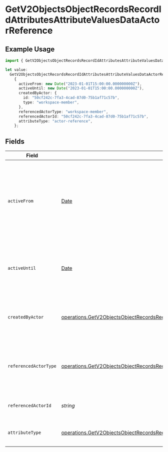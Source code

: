 # GetV2ObjectsObjectRecordsRecordIdAttributesAttributeValuesDataActorReference

## Example Usage

```typescript
import { GetV2ObjectsObjectRecordsRecordIdAttributesAttributeValuesDataActorReference } from "attio-js/models/operations/getv2objectsobjectrecordsrecordidattributesattributevalues.js";

let value:
  GetV2ObjectsObjectRecordsRecordIdAttributesAttributeValuesDataActorReference =
    {
      activeFrom: new Date("2023-01-01T15:00:00.000000000Z"),
      activeUntil: new Date("2023-01-01T15:00:00.000000000Z"),
      createdByActor: {
        id: "50cf242c-7fa3-4cad-87d0-75b1af71c57b",
        type: "workspace-member",
      },
      referencedActorType: "workspace-member",
      referencedActorId: "50cf242c-7fa3-4cad-87d0-75b1af71c57b",
      attributeType: "actor-reference",
    };
```

## Fields

| Field                                                                                                                                                                                                                | Type                                                                                                                                                                                                                 | Required                                                                                                                                                                                                             | Description                                                                                                                                                                                                          | Example                                                                                                                                                                                                              |
| -------------------------------------------------------------------------------------------------------------------------------------------------------------------------------------------------------------------- | -------------------------------------------------------------------------------------------------------------------------------------------------------------------------------------------------------------------- | -------------------------------------------------------------------------------------------------------------------------------------------------------------------------------------------------------------------- | -------------------------------------------------------------------------------------------------------------------------------------------------------------------------------------------------------------------- | -------------------------------------------------------------------------------------------------------------------------------------------------------------------------------------------------------------------- |
| `activeFrom`                                                                                                                                                                                                         | [Date](https://developer.mozilla.org/en-US/docs/Web/JavaScript/Reference/Global_Objects/Date)                                                                                                                        | :heavy_check_mark:                                                                                                                                                                                                   | The point in time at which this value was made "active". `active_from` can be considered roughly analogous to `created_at`.                                                                                          | 2023-01-01T15:00:00.000000000Z                                                                                                                                                                                       |
| `activeUntil`                                                                                                                                                                                                        | [Date](https://developer.mozilla.org/en-US/docs/Web/JavaScript/Reference/Global_Objects/Date)                                                                                                                        | :heavy_check_mark:                                                                                                                                                                                                   | The point in time at which this value was deactivated. If `null`, the value is active.                                                                                                                               | 2023-01-01T15:00:00.000000000Z                                                                                                                                                                                       |
| `createdByActor`                                                                                                                                                                                                     | [operations.GetV2ObjectsObjectRecordsRecordIdAttributesAttributeValuesCreatedByActor1](../../models/operations/getv2objectsobjectrecordsrecordidattributesattributevaluescreatedbyactor1.md)                         | :heavy_check_mark:                                                                                                                                                                                                   | The actor that created this value.                                                                                                                                                                                   | {<br/>"type": "workspace-member",<br/>"id": "50cf242c-7fa3-4cad-87d0-75b1af71c57b"<br/>}                                                                                                                             |
| `referencedActorType`                                                                                                                                                                                                | [operations.GetV2ObjectsObjectRecordsRecordIdAttributesAttributeValuesReferencedActorType](../../models/operations/getv2objectsobjectrecordsrecordidattributesattributevaluesreferencedactortype.md)                 | :heavy_check_mark:                                                                                                                                                                                                   | The type of the referenced actor. [Read more information on actor types here](/docs/actors).                                                                                                                         | workspace-member                                                                                                                                                                                                     |
| `referencedActorId`                                                                                                                                                                                                  | *string*                                                                                                                                                                                                             | :heavy_check_mark:                                                                                                                                                                                                   | The ID of the referenced actor.                                                                                                                                                                                      | 50cf242c-7fa3-4cad-87d0-75b1af71c57b                                                                                                                                                                                 |
| `attributeType`                                                                                                                                                                                                      | [operations.GetV2ObjectsObjectRecordsRecordIdAttributesAttributeValuesAttributeTypeActorReference](../../models/operations/getv2objectsobjectrecordsrecordidattributesattributevaluesattributetypeactorreference.md) | :heavy_check_mark:                                                                                                                                                                                                   | The attribute type of the value.                                                                                                                                                                                     | actor-reference                                                                                                                                                                                                      |